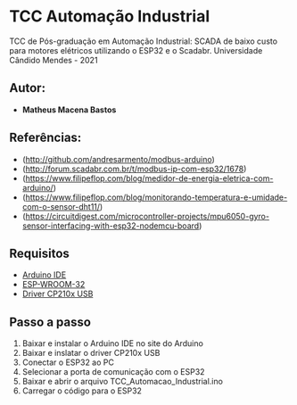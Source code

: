 # TCC Automação Industrial
  TCC de Pós-graduação em Automação Industrial: SCADA de baixo custo para motores elétricos utilizando o ESP32 e o Scadabr.
  Universidade Cândido Mendes - 2021

## Autor: 
*  **Matheus Macena Bastos**
  
##  Referências:
  * (http://github.com/andresarmento/modbus-arduino)
  * (http://forum.scadabr.com.br/t/modbus-ip-com-esp32/1678)
  * (https://www.filipeflop.com/blog/medidor-de-energia-eletrica-com-arduino/)
  * (https://www.filipeflop.com/blog/monitorando-temperatura-e-umidade-com-o-sensor-dht11/)
  * (https://circuitdigest.com/microcontroller-projects/mpu6050-gyro-sensor-interfacing-with-esp32-nodemcu-board)

## Requisitos

* [Arduino IDE](https://www.arduino.cc/en/software)
* [ESP-WROOM-32](https://www.espressif.com/en/products/socs/esp32) 
* [Driver CP210x USB](https://www.silabs.com/developers/usb-to-uart-bridge-vcp-drivers)

## Passo a passo

1. Baixar e instalar o Arduino IDE no site do Arduino
2. Baixar e inslatar o driver CP210x USB
3. Conectar o ESP32 ao PC
4. Selecionar a porta de comunicação com o ESP32
5. Baixar e abrir o arquivo TCC_Automacao_Industrial.ino
6. Carregar o código para o ESP32


